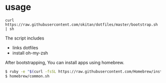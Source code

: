 # usage

    curl https://raw.githubusercontent.com/okitan/dotfiles/master/bootstrap.sh | sh

The script includes
* links dotfiles
* install oh-my-zsh

After bootstrapping, You can install apps using homebrew.

```bash
$ ruby -e "$(curl -fsSL https://raw.githubusercontent.com/Homebrew/install/master/install)"
$ homebrew/common.sh
```
